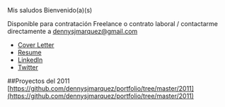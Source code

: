 Mis saludos Bienvenido(a)(s)

<img style="display: none;" src="https://dennysjmarquez.github.io/portfolio/den2foto.jpg"/>

Disponible para contratación Freelance o contrato laboral / contactarme directamente a dennysjmarquez@gmail.com

 * [Cover Letter](https://dennysjmarquez.github.io/portfolio/Cover-Letter.pdf)
 * [Resume](https://dennysjmarquez.github.io/portfolio/Resume.pdf)
 * [LinkedIn](https://www.linkedin.com/in/dennysjmarquez/)
 * [Twitter](https://twitter.com/infocodes)

##Proyectos del 2011
[https://github.com/dennysjmarquez/portfolio/tree/master/2011](https://github.com/dennysjmarquez/portfolio/tree/master/2011)
